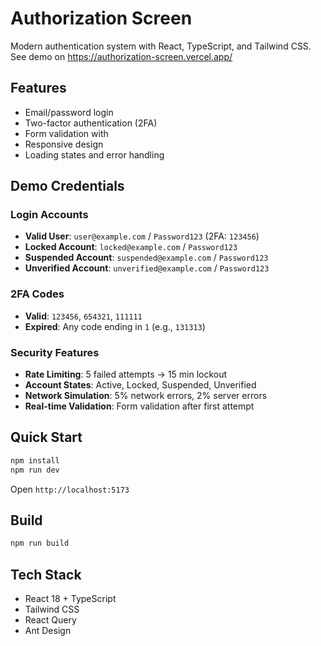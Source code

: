 # Authorization Screen

Modern authentication system with React, TypeScript, and Tailwind CSS.
See demo on https://authorization-screen.vercel.app/

## Features

- Email/password login
- Two-factor authentication (2FA)
- Form validation with
- Responsive design
- Loading states and error handling

## Demo Credentials

### Login Accounts

- **Valid User**: `user@example.com` / `Password123` (2FA: `123456`)
- **Locked Account**: `locked@example.com` / `Password123`
- **Suspended Account**: `suspended@example.com` / `Password123`
- **Unverified Account**: `unverified@example.com` / `Password123`

### 2FA Codes

- **Valid**: `123456`, `654321`, `111111`
- **Expired**: Any code ending in `1` (e.g., `131313`)

### Security Features

- **Rate Limiting**: 5 failed attempts → 15 min lockout
- **Account States**: Active, Locked, Suspended, Unverified
- **Network Simulation**: 5% network errors, 2% server errors
- **Real-time Validation**: Form validation after first attempt

## Quick Start

```bash
npm install
npm run dev
```

Open `http://localhost:5173`

## Build

```bash
npm run build
```

## Tech Stack

- React 18 + TypeScript
- Tailwind CSS
- React Query
- Ant Design

